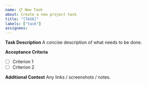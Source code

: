 ```yaml
---
name: 📋 New Task
about: Create a new project task
title: "[TASK]"
labels: ["task"]
assignees:
---
```


**Task Description**
A concise description of what needs to be done.

**Acceptance Criteria**
- [ ] Criterion 1
- [ ] Criterion 2

**Additional Context**
Any links / screenshots / notes.
